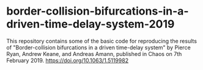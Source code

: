 # border-collision-bifurcations-in-a-driven-time-delay-system-2019
This repository contains some of the basic code for reproducing the results of "Border-collision bifurcations in a driven time-delay system" by Pierce Ryan, Andrew Keane, and Andreas Amann, published in Chaos on 7th February 2019. https://doi.org/10.1063/1.5119982
